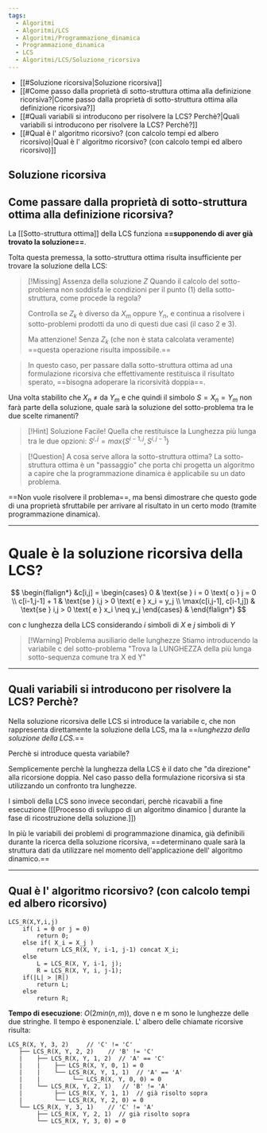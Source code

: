 ```yaml
---
tags:
  - Algoritmi
  - Algoritmi/LCS
  - Algoritmi/Programmazione_dinamica
  - Programmazione_dinamica
  - LCS
  - Algoritmi/LCS/Soluzione_ricorsiva
---
```

- [[#Soluzione ricorsiva|Soluzione ricorsiva]]
- [[#Come passo dalla proprietà di sotto-struttura ottima alla definizione ricorsiva?|Come passo dalla proprietà di sotto-struttura ottima alla definizione ricorsiva?]]
- [[#Quali variabili si introducono per risolvere la LCS? Perchè?|Quali variabili si introducono per risolvere la LCS? Perchè?]]
- [[#Qual è l' algoritmo ricorsivo? (con calcolo tempi ed albero ricorsivo)|Qual è l' algoritmo ricorsivo? (con calcolo tempi ed albero ricorsivo)]]

## Soluzione ricorsiva

## Come passare dalla proprietà di sotto-struttura ottima alla definizione ricorsiva?

La [[Sotto-struttura ottima]] della LCS funziona **==supponendo di aver già trovato la soluzione==**.

Tolta questa premessa, la sotto-struttura ottima risulta insufficiente per trovare la soluzione della LCS:

> [!Missing] Assenza della soluzione $Z$
> Quando il calcolo del sotto-problema non soddisfa le condizioni per il punto (1)  della sotto-struttura, come procede la regola?
> 
> Controlla se $Z_k$ è diverso da $X_m$ oppure $Y_n$, e continua a risolvere i sotto-problemi prodotti da uno di questi due casi (il caso 2 e 3).
> 
> Ma attenzione! Senza $Z_k$ (che non è stata calcolata veramente) ==questa operazione risulta impossibile.==
> 

> In questo caso, per passare dalla sotto-struttura ottima ad una formulazione ricorsiva che effettivamente restituisca il risultato sperato, ==bisogna adoperare la ricorsività doppia==.

Una volta stabilito che $X_n$ $\neq$ da $Y_m$ e che quindi il simbolo $S = X_n = Y_m$ non farà parte della soluzione, quale sarà la soluzione del sotto-problema tra le due scelte rimanenti?

> [!Hint] Soluzione
> Facile! Quella che restituisce la Lunghezza più lunga tra le due opzioni: $S^{i,j} = max \{S^{i-1,j}, S^{i, j-1} \}$


> [!Question] A cosa serve allora la sotto-struttura ottima?
> La sotto-struttura ottima è un "passaggio" che porta chi progetta un algoritmo a capire che la programmazione dinamica è applicabile su un dato problema.
> 

 ==Non vuole risolvere il problema==, ma bensì dimostrare che questo gode di una proprietà sfruttabile per arrivare al risultato in un certo modo (tramite programmazione dinamica).

---

# Quale è la soluzione ricorsiva della LCS?

$$
\begin{flalign*}
&c[i,j] = 
\begin{cases}
0 & \text{se } i = 0 \text{ o } j = 0 \\
c[i-1,j-1] + 1 & \text{se } i,j > 0 \text{ e } x_i = y_j \\
\max(c[i,j-1], c[i-1,j]) & \text{se } i,j > 0 \text{ e } x_i \neq y_j
\end{cases} &
\end{flalign*}
$$

con $c$ lunghezza della LCS considerando $i$ simboli di $X$ e $j$ simboli di $Y$

> [!Warning] Problema ausiliario delle lunghezze
> Stiamo introducendo la variabile c del sotto-problema "Trova la LUNGHEZZA della più lunga sotto-sequenza comune tra X ed Y"

---

## Quali variabili si introducono per risolvere la LCS? Perchè?

Nella soluzione ricorsiva delle LCS si introduce la variabile c, che non rappresenta direttamente la soluzione della LCS, ma la ==*lunghezza della soluzione della LCS.*== 

Perchè si introduce questa variabile? 

Semplicemente perchè la lunghezza della LCS è il dato che "da direzione" alla ricorsione doppia. Nel caso passo della formulazione ricorsiva si sta utilizzando un confronto tra lunghezze.

I simboli della LCS sono invece secondari, perchè ricavabili a fine esecuzione ([[Processo di sviluppo di un algoritmo dinamico | durante la fase di ricostruzione della soluzione.]])

In più le variabili dei problemi di programmazione dinamica, già definibili durante la ricerca della soluzione ricorsiva, ==determinano quale sarà la struttura dati da utilizzare nel momento dell'applicazione dell' algoritmo dinamico.==

---

## Qual è l' algoritmo ricorsivo? (con calcolo tempi ed albero ricorsivo)

```
LCS_R(X,Y,i,j)
	if( i = 0 or j = 0)
		return 0;
	else if( X_i = X_j )
		return LCS_R(X, Y, i-1, j-1) concat X_i;
	else
		L = LCS_R(X, Y, i-1, j);
		R = LCS_R(X, Y, i, j-1);
	if(|L| > |R|)
		return L;
	else
		return R;
```

**Tempo di esecuzione**: $O(2min⁡(n,m))$, dove n e m sono le lunghezze delle due stringhe. Il tempo è esponenziale. L' albero delle chiamate ricorsive risulta:

```
LCS_R(X, Y, 3, 2)     // 'C' != 'C'
   ├── LCS_R(X, Y, 2, 2)    // 'B' != 'C'
   |    ├── LCS_R(X, Y, 1, 2)  // 'A' == 'C'
   |    |    ├── LCS_R(X, Y, 0, 1) = 0
   |    |    └── LCS_R(X, Y, 1, 1)  // 'A' == 'A'
   |    |         └── LCS_R(X, Y, 0, 0) = 0
   |    └── LCS_R(X, Y, 2, 1)   // 'B' != 'A'
   |         ├── LCS_R(X, Y, 1, 1)  // già risolto sopra
   |         └── LCS_R(X, Y, 2, 0) = 0
   └── LCS_R(X, Y, 3, 1)    // 'C' != 'A'
        ├── LCS_R(X, Y, 2, 1)  // già risolto sopra
        └── LCS_R(X, Y, 3, 0) = 0
```
